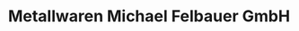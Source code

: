 ---
title: "Metallwaren Michael Felbauer GmbH"
url: /haag/metallwaren-michael-felbauer-gmbh/
shop: Baumarkt
---